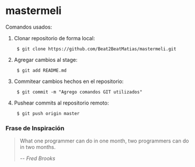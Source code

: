 # mastermeli

Comandos usados:
1) Clonar repositorio de forma local:

        $ git clone https://github.com/Beat2BeatMatias/mastermeli.git

2) Agregar cambios al stage:

        $ git add README.md

2) Commitear cambios hechos en el repositorio:

        $ git commit -m "Agrego comandos GIT utilizados"

3) Pushear commits al repositorio remoto:

        $ git push origin master



### Frase de Inspiración
> What one programmer can do in one month, two programmers can do in two months.  
> 
> -- <cite>Fred Brooks</cite>